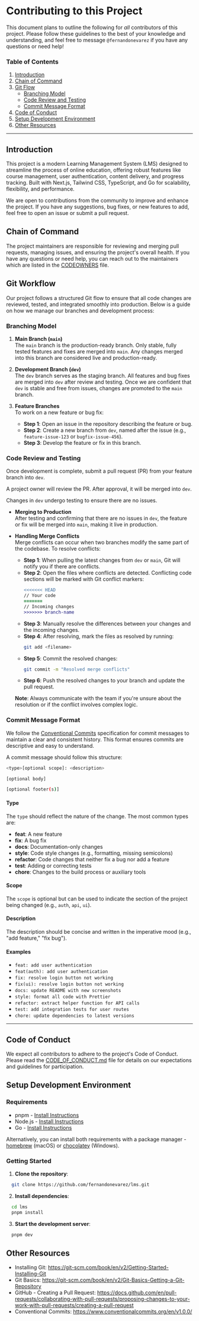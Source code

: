 # Contributing to this Project

This document plans to outline the following for _all_ contributors of this project. Please follow these guidelines to the best of your knowledge and understanding, and feel free to message `@fernandonevarez` if you have any questions or need help!

### Table of Contents

1. [Introduction](#introduction)
1. [Chain of Command](#chain-of-command)
1. [Git Flow](#git-workflow)
   - [Branching Model](#branching-model)
   - [Code Review and Testing](#code-review-and-testing)
   - [Commit Message Format](#commit-message-format)
1. [Code of Conduct](#code-of-conduct)
1. [Setup Development Environment](#setup-development-environment)
1. [Other Resources](#other-resources)

---

## Introduction

This project is a modern Learning Management System (LMS) designed to streamline the process of online education, offering robust features like course management, user authentication, content delivery, and progress tracking. Built with Next.js, Tailwind CSS, TypeScript, and Go for scalability, flexibility, and performance.

We are open to contributions from the community to improve and enhance the project. If you have any suggestions, bug fixes, or new features to add, feel free to open an issue or submit a pull request.

## Chain of Command

The project maintainers are responsible for reviewing and merging pull requests, managing issues, and ensuring the project's overall health. If you have any questions or need help, you can reach out to the maintainers which are listed in the [CODEOWNERS](./CODEONWER) file.

## Git Workflow

Our project follows a structured Git flow to ensure that all code changes are reviewed, tested, and integrated smoothly into production. Below is a guide on how we manage our branches and development process:

### Branching Model

1. **Main Branch (`main`)**  
   The `main` branch is the production-ready branch. Only stable, fully tested features and fixes are merged into `main`. Any changes merged into this branch are considered live and production-ready.

2. **Development Branch (`dev`)**  
   The `dev` branch serves as the staging branch. All features and bug fixes are merged into `dev` after review and testing. Once we are confident that `dev` is stable and free from issues, changes are promoted to the `main` branch.

3. **Feature Branches**  
   To work on a new feature or bug fix:

   - **Step 1**: Open an issue in the repository describing the feature or bug.
   - **Step 2**: Create a new branch from `dev`, named after the issue (e.g., `feature-issue-123` or `bugfix-issue-456`).
   - **Step 3**: Develop the feature or fix in this branch.

### Code Review and Testing

Once development is complete, submit a pull request (PR) from your feature branch into `dev`.

A project owner will review the PR. After approval, it will be merged into `dev`.

Changes in `dev` undergo testing to ensure there are no issues.

- **Merging to Production**  
   After testing and confirming that there are no issues in `dev`, the feature or fix will be merged into `main`, making it live in production.

- **Handling Merge Conflicts**  
   Merge conflicts can occur when two branches modify the same part of the codebase. To resolve conflicts:

  - **Step 1**: When pulling the latest changes from `dev` or `main`, Git will notify you if there are conflicts.
  - **Step 2**: Open the files where conflicts are detected. Conflicting code sections will be marked with Git conflict markers:
    ```diff
    <<<<<<< HEAD
    // Your code
    =======
    // Incoming changes
    >>>>>>> branch-name
    ```
  - **Step 3**: Manually resolve the differences between your changes and the incoming changes.
  - **Step 4**: After resolving, mark the files as resolved by running:
    ```bash
    git add <filename>
    ```
  - **Step 5**: Commit the resolved changes:
    ```bash
    git commit -m "Resolved merge conflicts"
    ```
  - **Step 6**: Push the resolved changes to your branch and update the pull request.

  **Note**: Always communicate with the team if you're unsure about the resolution or if the conflict involves complex logic.

### Commit Message Format

We follow the [Conventional Commits](https://www.conventionalcommits.org) specification for commit messages to maintain a clear and consistent history. This format ensures commits are descriptive and easy to understand.

A commit message should follow this structure:

```bash
<type>[optional scope]: <description>

[optional body]

[optional footer(s)]
```

#### **Type**

The `type` should reflect the nature of the change. The most common types are:

- **feat**: A new feature
- **fix**: A bug fix
- **docs**: Documentation-only changes
- **style**: Code style changes (e.g., formatting, missing semicolons)
- **refactor**: Code changes that neither fix a bug nor add a feature
- **test**: Adding or correcting tests
- **chore**: Changes to the build process or auxiliary tools

#### Scope

The `scope` is optional but can be used to indicate the section of the project being changed (e.g., `auth`, `api`, `ui`).

#### Description

The description should be concise and written in the imperative mood (e.g., "add feature," "fix bug").

#### Examples

- `feat: add user authentication`
- `feat(auth): add user authentication`
- `fix: resolve login button not working`
- `fix(ui): resolve login button not working`
- `docs: update README with new screenshots`
- `style: format all code with Prettier`
- `refactor: extract helper function for API calls`
- `test: add integration tests for user routes`
- `chore: update dependencies to latest versions`

---

## Code of Conduct

We expect all contributors to adhere to the project's Code of Conduct. Please read the [CODE_OF_CONDUCT.md](CODE_OF_CONDUCT.md) file for details on our expectations and guidelines for participation.

## Setup Development Environment

### Requirements

- pnpm - [Install Instructions](https://pnpm.io/installation)
- Node.js - [Install Instructions](https://nodejs.org/en/)
- Go - [Install Instructions](https://golang.org/doc/install)

Alternatively, you can install both requirements with a package manager - [homebrew](https://brew.sh/) (macOS) or [chocolatey](https://chocolatey.org/) (Windows).

### Getting Started

1. **Clone the repository**:

```bash
  git clone https://github.com/fernandonevarez/lms.git
```

2. **Install dependencies**:

```bash
  cd lms
  pnpm install
```

3. **Start the development server**:

```bash
  pnpm dev
```

## Other Resources

- Installing Git: https://git-scm.com/book/en/v2/Getting-Started-Installing-Git
- Git Basics: https://git-scm.com/book/en/v2/Git-Basics-Getting-a-Git-Repository
- GitHub - Creating a Pull Request: https://docs.github.com/en/pull-requests/collaborating-with-pull-requests/proposing-changes-to-your-work-with-pull-requests/creating-a-pull-request
- Conventional Commits: https://www.conventionalcommits.org/en/v1.0.0/
